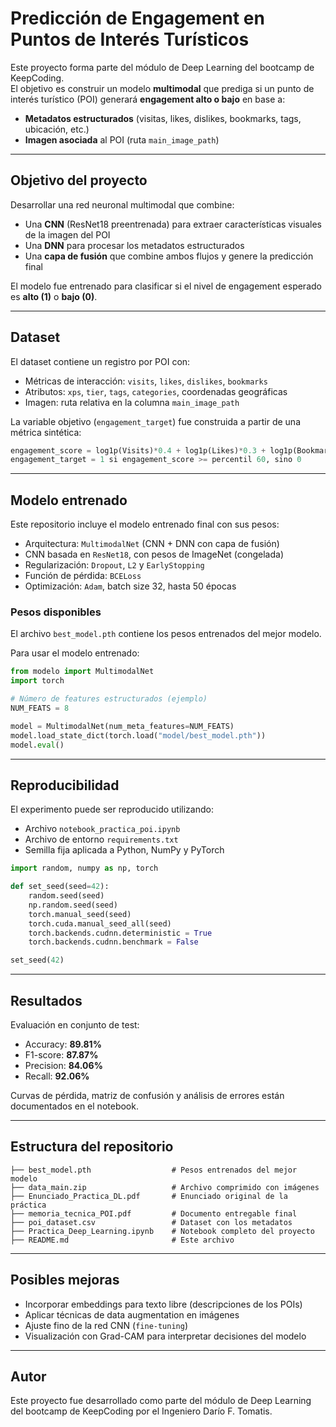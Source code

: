 
# Predicción de Engagement en Puntos de Interés Turísticos

Este proyecto forma parte del módulo de Deep Learning del bootcamp de KeepCoding.  
El objetivo es construir un modelo **multimodal** que prediga si un punto de interés turístico (POI) generará **engagement alto o bajo** en base a:

- **Metadatos estructurados** (visitas, likes, dislikes, bookmarks, tags, ubicación, etc.)
- **Imagen asociada** al POI (ruta `main_image_path`)

---

## Objetivo del proyecto

Desarrollar una red neuronal multimodal que combine:

- Una **CNN** (ResNet18 preentrenada) para extraer características visuales de la imagen del POI
- Una **DNN** para procesar los metadatos estructurados
- Una **capa de fusión** que combine ambos flujos y genere la predicción final

El modelo fue entrenado para clasificar si el nivel de engagement esperado es **alto (1)** o **bajo (0)**.

---

## Dataset

El dataset contiene un registro por POI con:

- Métricas de interacción: `visits`, `likes`, `dislikes`, `bookmarks`
- Atributos: `xps`, `tier`, `tags`, `categories`, coordenadas geográficas
- Imagen: ruta relativa en la columna `main_image_path`

La variable objetivo (`engagement_target`) fue construida a partir de una métrica sintética:

```python
engagement_score = log1p(Visits)*0.4 + log1p(Likes)*0.3 + log1p(Bookmarks)*0.3 - log1p(Dislikes)*0.4
engagement_target = 1 si engagement_score >= percentil 60, sino 0
```

---

## Modelo entrenado

Este repositorio incluye el modelo entrenado final con sus pesos:

- Arquitectura: `MultimodalNet` (CNN + DNN con capa de fusión)
- CNN basada en `ResNet18`, con pesos de ImageNet (congelada)
- Regularización: `Dropout`, `L2` y `EarlyStopping`
- Función de pérdida: `BCELoss`
- Optimización: `Adam`, batch size 32, hasta 50 épocas

### Pesos disponibles

El archivo `best_model.pth` contiene los pesos entrenados del mejor modelo.

Para usar el modelo entrenado:

```python
from modelo import MultimodalNet
import torch

# Número de features estructurados (ejemplo)
NUM_FEATS = 8  

model = MultimodalNet(num_meta_features=NUM_FEATS)
model.load_state_dict(torch.load("model/best_model.pth"))
model.eval()
```

---

## Reproducibilidad

El experimento puede ser reproducido utilizando:

- Archivo `notebook_practica_poi.ipynb`  
- Archivo de entorno `requirements.txt`  
- Semilla fija aplicada a Python, NumPy y PyTorch

```python
import random, numpy as np, torch

def set_seed(seed=42):
    random.seed(seed)
    np.random.seed(seed)
    torch.manual_seed(seed)
    torch.cuda.manual_seed_all(seed)
    torch.backends.cudnn.deterministic = True
    torch.backends.cudnn.benchmark = False

set_seed(42)
```

---

## Resultados

Evaluación en conjunto de test:

- Accuracy: **89.81%**
- F1-score: **87.87%**
- Precision: **84.06%**
- Recall: **92.06%**

Curvas de pérdida, matriz de confusión y análisis de errores están documentados en el notebook.

---

## Estructura del repositorio

```
├── best_model.pth                  # Pesos entrenados del mejor modelo
├── data_main.zip                   # Archivo comprimido con imágenes
├── Enunciado_Practica_DL.pdf       # Enunciado original de la práctica
├── memoria_tecnica_POI.pdf         # Documento entregable final
├── poi_dataset.csv                 # Dataset con los metadatos
├── Practica_Deep_Learning.ipynb    # Notebook completo del proyecto
├── README.md                       # Este archivo

```

---

## Posibles mejoras

- Incorporar embeddings para texto libre (descripciones de los POIs)
- Aplicar técnicas de data augmentation en imágenes
- Ajuste fino de la red CNN (`fine-tuning`)
- Visualización con Grad-CAM para interpretar decisiones del modelo

---

## Autor

Este proyecto fue desarrollado como parte del módulo de Deep Learning del bootcamp de KeepCoding por el Ingeniero Darío F. Tomatis.
